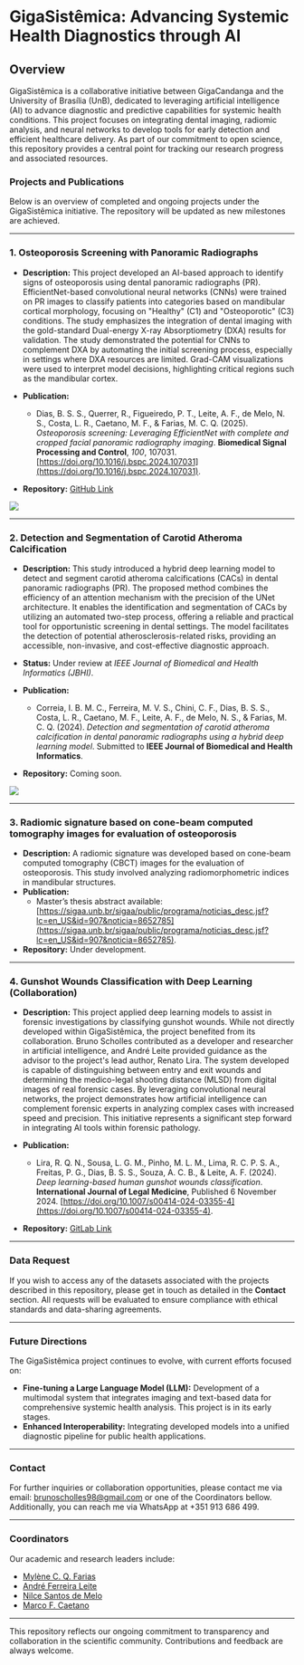 # GigaSistêmica: Advancing Systemic Health Diagnostics through AI

## Overview
GigaSistêmica is a collaborative initiative between GigaCandanga and the University of Brasília (UnB), dedicated to leveraging artificial intelligence (AI) to advance diagnostic and predictive capabilities for systemic health conditions. This project focuses on integrating dental imaging, radiomic analysis, and neural networks to develop tools for early detection and efficient healthcare delivery. As part of our commitment to open science, this repository provides a central point for tracking our research progress and associated resources.

### Projects and Publications
Below is an overview of completed and ongoing projects under the GigaSistêmica initiative. The repository will be updated as new milestones are achieved.

---

### 1. Osteoporosis Screening with Panoramic Radiographs
- **Description:** This project developed an AI-based approach to identify signs of osteoporosis using dental panoramic radiographs (PR). EfficientNet-based convolutional neural networks (CNNs) were trained on PR images to classify patients into categories based on mandibular cortical morphology, focusing on "Healthy" (C1) and "Osteoporotic" (C3) conditions. The study emphasizes the integration of dental imaging with the gold-standard Dual-energy X-ray Absorptiometry (DXA) results for validation. The study demonstrated the potential for CNNs to complement DXA by automating the initial screening process, especially in settings where DXA resources are limited. Grad-CAM visualizations were used to interpret model decisions, highlighting critical regions such as the mandibular cortex.

- **Publication:**
  - Dias, B. S. S., Querrer, R., Figueiredo, P. T., Leite, A. F., de Melo, N. S., Costa, L. R., Caetano, M. F., & Farias, M. C. Q. (2025). *Osteoporosis screening: Leveraging EfficientNet with complete and cropped facial panoramic radiography imaging*. **Biomedical Signal Processing and Control**, *100*, 107031. [https://doi.org/10.1016/j.bspc.2024.107031](https://doi.org/10.1016/j.bspc.2024.107031).
- **Repository:** [GitHub Link](https://github.com/BrunoScholles98/Deep-Learning-for-Bone-Health-Classification-through-X-ray-Imaging)

![](https://i.imghippo.com/files/2vYCY1727776056.png)

---

### 2. Detection and Segmentation of Carotid Atheroma Calcification
- **Description:** This study introduced a hybrid deep learning model to detect and segment carotid atheroma calcifications (CACs) in dental panoramic radiographs (PR). The proposed method combines the efficiency of an attention mechanism with the precision of the UNet architecture. It enables the identification and segmentation of CACs by utilizing an automated two-step process, offering a reliable and practical tool for opportunistic screening in dental settings. The model facilitates the detection of potential atherosclerosis-related risks, providing an accessible, non-invasive, and cost-effective diagnostic approach.

- **Status:** Under review at *IEEE Journal of Biomedical and Health Informatics (JBHI)*.
- **Publication:**
  - Correia, I. B. M. C., Ferreira, M. V. S., Chini, C. F., Dias, B. S. S., Costa, L. R., Caetano, M. F., Leite, A. F., de Melo, N. S., & Farias, M. C. Q. (2024). *Detection and segmentation of carotid atheroma calcification in dental panoramic radiographs using a hybrid deep learning model*. Submitted to **IEEE Journal of Biomedical and Health Informatics**.
- **Repository:** Coming soon.

![](https://i.imghippo.com/files/hr1992jZI.png)

---

### 3. Radiomic signature based on cone-beam computed tomography images for evaluation of osteoporosis
- **Description:** A radiomic signature was developed based on cone-beam computed tomography (CBCT) images for the evaluation of osteoporosis. This study involved analyzing radiomorphometric indices in mandibular structures.
- **Publication:**
  - Master’s thesis abstract available: [https://sigaa.unb.br/sigaa/public/programa/noticias_desc.jsf?lc=en_US&id=907&noticia=8652785](https://sigaa.unb.br/sigaa/public/programa/noticias_desc.jsf?lc=en_US&id=907&noticia=8652785).
- **Repository:** Under development.

---

### 4. Gunshot Wounds Classification with Deep Learning (Collaboration)
- **Description:** This project applied deep learning models to assist in forensic investigations by classifying gunshot wounds. While not directly developed within GigaSistêmica, the project benefited from its collaboration. Bruno Scholles contributed as a developer and researcher in artificial intelligence, and André Leite provided guidance as the advisor to the project's lead author, Renato Lira. The system developed is capable of distinguishing between entry and exit wounds and determining the medico-legal shooting distance (MLSD) from digital images of real forensic cases. By leveraging convolutional neural networks, the project demonstrates how artificial intelligence can complement forensic experts in analyzing complex cases with increased speed and precision. This initiative represents a significant step forward in integrating AI tools within forensic pathology.

- **Publication:**
  - Lira, R. Q. N., Sousa, L. G. M., Pinho, M. L. M., Lima, R. C. P. S. A., Freitas, P. G., Dias, B. S. S., Souza, A. C. B., & Leite, A. F. (2024). *Deep learning-based human gunshot wounds classification*. **International Journal of Legal Medicine**, Published 6 November 2024. [https://doi.org/10.1007/s00414-024-03355-4](https://doi.org/10.1007/s00414-024-03355-4).
- **Repository:** [GitLab Link](https://gitlab.com/lisa-unb/leguwoi)

---

### Data Request

If you wish to access any of the datasets associated with the projects described in this repository, please get in touch as detailed in the **Contact** section. All requests will be evaluated to ensure compliance with ethical standards and data-sharing agreements.

---

### Future Directions
The GigaSistêmica project continues to evolve, with current efforts focused on:
- **Fine-tuning a Large Language Model (LLM):** Development of a multimodal system that integrates imaging and text-based data for comprehensive systemic health analysis. This project is in its early stages.
- **Enhanced Interoperability:** Integrating developed models into a unified diagnostic pipeline for public health applications.

---

### Contact
For further inquiries or collaboration opportunities, please contact me via email: [brunoscholles98@gmail.com](mailto:brunoscholles98@gmail.com) or one of the Coordinators bellow. Additionally, you can reach me via WhatsApp at +351 913 686 499.

---

### Coordinators
Our academic and research leaders include:
- [Mylène C. Q. Farias](https://userweb.cs.txstate.edu/~mylene/)
- [André Ferreira Leite](http://lattes.cnpq.br/7275660736054053)
- [Nilce Santos de Melo](http://lattes.cnpq.br/4611919012909264)
- [Marco F. Caetano](https://cic.unb.br/professores/94-mfcaetano)

---

This repository reflects our ongoing commitment to transparency and collaboration in the scientific community. Contributions and feedback are always welcome.

